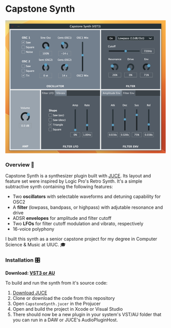 # Capstone Synth

![Capstone Synth GUI](gui-sample.png "Capstone Synth GUI")

### Overview 🎹
Capstone Synth is a synthesizer plugin built with [JUCE](https://juce.com). Its layout and feature set were inspired by Logic Pro's Retro Synth. It's a simple subtractive synth containing the following features:

- Two **oscillators** with selectable waveforms and detuning capability for OSC2
- A **filter** (lowpass, bandpass, or highpass) with adjutable resonance and drive
- ADSR **envelopes** for amplitude and filter cutoff
- Two **LFOs** for filter cutoff modulation and vibrato, respectively
- 16-voice polyphony

I built this synth as a senior capstone project for my degree in Computer Science & Music at UIUC. 🎓

### Installation 🎛️

**Download: [VST3 or AU](https://drive.google.com/drive/folders/13Lbz1v___eVtjWiPUFKlm65ORKPyT9KW?usp=sharing)**

To build and run the synth from it's source code:
1. [Download JUCE](https://juce.com/get-juce/)
2. Clone or download the code from this repository
3. Open `CapstoneSynth.jucer` in the Projucer
4. Open and build the project in Xcode or Visual Studio
5. There should now be a new plugin in your system's VST/AU folder that you can run in a DAW or JUCE's AudioPluginHost.
